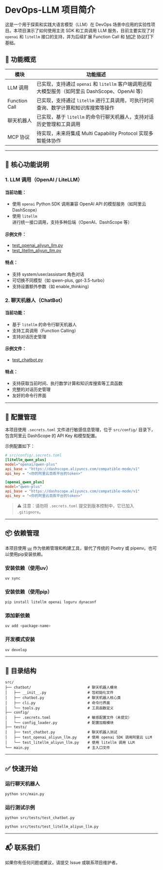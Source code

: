 # DevOps-LLM 项目简介

这是一个用于探索和实践大语言模型（LLM）在 DevOps 场景中应用的实验性项目。本项目演示了如何使用主流 SDK 和工具调用 LLM 服务，目前主要实现了对 `openai` 和 `litellm` 接口的支持，并为后续扩展 Function Call 和 [MCP](https://github.com/autogpt-archive/multi-agent-protocol) 协议打下基础。

## 📌 功能概览

| 模块 | 功能描述 |
|------|----------|
| LLM 调用 | 已实现，支持通过 `openai` 和 `litellm` 客户端调用远程大模型服务（如阿里云 DashScope、OpenAI 等） |
| Function Call | 已实现，支持通过 `litellm` 进行工具调用，可执行时间查询、数学计算和知识库搜索等操作 |
| 聊天机器人 | 已实现，基于 `litellm` 的命令行聊天机器人，支持对话历史管理和工具调用 |
| MCP 协议 | 待实现，未来将集成 Multi Capability Protocol 实现多智能体协作 |

---

## 🧩 核心功能说明

### 1. LLM 调用（OpenAI / LiteLLM）

#### 当前功能：
- 使用 `openai` Python SDK 调用兼容 OpenAI API 的模型服务（如阿里云 DashScope）
- 使用 `litellm` 进行统一接口调用，支持多种后端（OpenAI、DashScope 等）

#### 示例文件：
- [test_openai_aliyun_llm.py](src/tests/test_openai_aliyun_llm.py)
- [test_litellm_aliyun_llm.py](src/tests/test_litellm_aliyun_llm.py)

#### 特点：
- 支持 system/user/assistant 角色对话
- 可切换不同模型（如 qwen-plus, gpt-3.5-turbo）
- 支持设置额外参数（如 enable_thinking）

### 2. 聊天机器人（ChatBot）

#### 当前功能：
- 基于 `litellm` 的命令行聊天机器人
- 支持工具调用（Function Calling）
- 支持对话历史管理

#### 示例文件：
- [test_chatbot.py](src/tests/test_chatbot.py)

#### 特点：
- 支持获取当前时间、执行数学计算和知识库搜索等工具函数
- 完整的对话历史管理
- 友好的命令行界面

---

## 🔐 配置管理

本项目使用 `.secrets.toml` 文件进行敏感信息管理，位于 `src/config/` 目录下，包含阿里云 DashScope 的 API Key 和模型配置。

示例配置如下：
```toml
# src/config/.secrets.toml
[litellm_qwen_plus]
model="openai/qwen-plus"
api_base = "https://dashscope.aliyuncs.com/compatible-mode/v1"
api_key = "<你的阿里云百炼平台的token>"

[openai_qwen_plus]
model="qwen-plus"
api_base = "https://dashscope.aliyuncs.com/compatible-mode/v1"
api_key = "<你的阿里云百炼平台的token>"
```

> ⚠️ 注意：请勿将 `.secrets.toml` 提交到版本控制中，它已加入 `.gitignore`。

---

## 📦 依赖管理

本项目使用 [`uv`](https://docs.astral.sh/uv/) 作为依赖管理和构建工具，替代了传统的 Poetry 或 pipenv。也可以使用pip安装依赖。

### 安装依赖（使用uv）

```bash
uv sync
```

### 安装依赖（使用pip）

```bash
pip install litellm openai loguru dynaconf
```

### 添加新依赖

```bash
uv add <package-name>
```

### 开发模式安装

```bash
uv develop
```

---

## 📁 目录结构

```
src/
├── chatbot/                          # 聊天机器人模块
│   ├── __init__.py                   # 包初始化文件
│   ├── chatbot.py                    # 聊天机器人核心类
│   ├── cli.py                        # 命令行界面
│   └── tools.py                      # 工具函数定义
├── config/
│   ├── .secrets.toml                 # 敏感配置文件（未提交）
│   └── config_loader.py              # 配置加载模块
├── tests/
│   ├── test_chatbot.py               # 聊天机器人测试
│   ├── test_openai_aliyun_llm.py     # 使用 openai SDK 调用阿里云 LLM
│   └── test_litellm_aliyun_llm.py    # 使用 litellm 调用 LLM
└── main.py                           # 主入口文件
```

---

## ✅ 快速开始

### 运行聊天机器人

```bash
python src/main.py
```

### 运行测试示例

```bash
python src/tests/test_chatbot.py
```

```bash
python src/tests/test_litellm_aliyun_llm.py
```

---

## 📬 联系我们

如果你有任何问题或建议，请提交 Issue 或联系项目维护者。